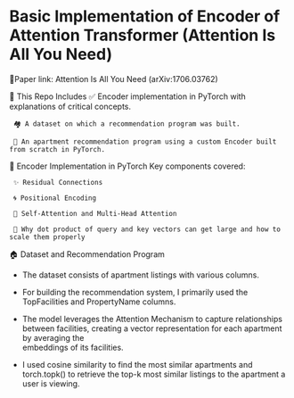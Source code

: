 # Basic Implementation of Encoder of Attention Transformer (Attention Is All You Need)

📄Paper link: Attention Is All You Need (arXiv:1706.03762)

📂 This Repo Includes
     ✅ Encoder implementation in PyTorch with explanations of critical concepts.
     
     🏘️ A dataset on which a recommendation program was built.
     
     🤖 An apartment recommendation program using a custom Encoder built from scratch in PyTorch.


🔧 Encoder Implementation in PyTorch
    Key components covered:
    
     ✨ Residual Connections
      
     🌀 Positional Encoding
      
     🧠 Self-Attention and Multi-Head Attention
   
     📏 Why dot product of query and key vectors can get large and how to scale them properly

🏠 Dataset and Recommendation Program

   * The dataset consists of apartment listings with various columns.
   
   * For building the recommendation system, I primarily used the TopFacilities and PropertyName columns.
   
   * The model leverages the Attention Mechanism to capture relationships between facilities, creating a vector representation for each apartment by averaging the       
   embeddings of its facilities.
   
   * I used cosine similarity to find the most similar apartments and torch.topk() to retrieve the top-k most similar listings to the apartment a user is viewing.


   

        
